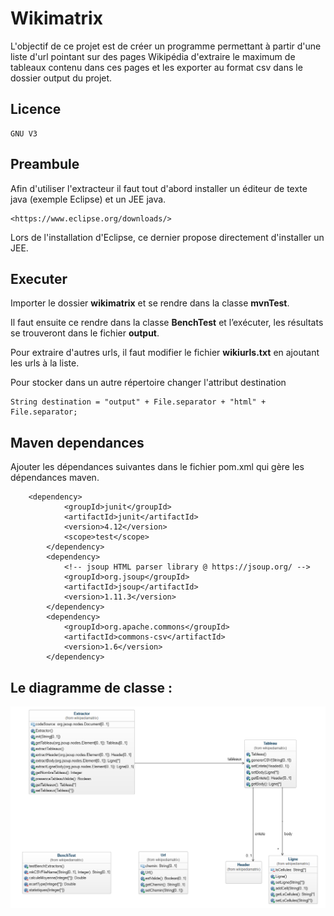﻿# Wikimatrix

L'objectif de ce projet est de créer un programme permettant à partir d'une liste d'url pointant sur des pages Wikipédia d'extraire le maximum de tableaux contenu dans ces pages et les exporter au format csv dans le dossier output du projet.

## Licence
```
GNU V3
``` 
## Preambule
Afin d'utiliser l'extracteur il faut tout d'abord installer un éditeur de texte java (exemple Eclipse) et un JEE java.

```
<https://www.eclipse.org/downloads/>
``` 
Lors de l'installation d'Eclipse, ce dernier propose directement d'installer un JEE.

## Executer

Importer le dossier **wikimatrix** et se rendre dans la classe **mvnTest**.

Il faut ensuite ce rendre dans la classe **BenchTest** et l’exécuter, les résultats se trouveront dans le fichier **output**.

Pour extraire d'autres urls, il faut modifier le fichier **wikiurls.txt** en ajoutant les urls à la liste. 

Pour stocker dans un autre répertoire changer l'attribut destination
```
String destination = "output" + File.separator + "html" + File.separator;
```
## Maven dependances

Ajouter les dépendances suivantes dans le fichier pom.xml qui gère les dépendances maven.
```
    <dependency>
			<groupId>junit</groupId>
			<artifactId>junit</artifactId>
			<version>4.12</version>
			<scope>test</scope>
		</dependency>
		<dependency>
			<!-- jsoup HTML parser library @ https://jsoup.org/ -->
			<groupId>org.jsoup</groupId>
			<artifactId>jsoup</artifactId>
			<version>1.11.3</version>
		</dependency>
		<dependency>
			<groupId>org.apache.commons</groupId>
			<artifactId>commons-csv</artifactId>
			<version>1.6</version>
		</dependency>
``` 




## Le diagramme de classe :

![Ci dessus le diagramme de classe de cette application](https://github.com/loichenninger/wikipediamatrix-bench/blob/master/diagUML.png?raw=true "Title")

